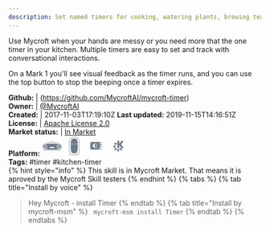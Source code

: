 ```yaml
---
description: Set named timers for cooking, watering plants, brewing tea and more
---
```

Use Mycroft when your hands are messy or you need more that the one timer in your kitchen.  Multiple timers are easy to set and track with conversational interactions.

On a Mark 1 you'll see visual feedback as the timer runs, and you can use
the top button to stop the beeping once a timer expires.

**Github:** | (https://github.com/MycroftAI/mycroft-timer)  
**Owner:** | [@MycroftAI](https://github.com/MycroftAI)  
**Created:** | 2017-11-03T17:19:10Z  **Last updated:** 2019-11-15T14:16:51Z  
**License:** | [Apache License 2.0](https://api.github.com/licenses/apache-2.0)  
**Market status:** | [In Market](https://market.mycroft.ai/skill/mycroft-timer)  
**Platform:**   ![](.gitbook/assets/mark-1-icon.png)  ![](.gitbook/assets/mark-2-icon.png)  ![](.gitbook/assets/picroft-icon.png)  ![](.gitbook/assets/kde.png)   
**Tags:** \#timer \#kitchen-timer   
{% hint style="info" %}
This skill is in Mycroft Market. That means it is aproved by the Mycroft Skill testers
{% endhint %}
  {% tabs %}
{% tab title="Install by voice" %}
> Hey Mycroft - install Timer
{% endtab %}
  {% tab title="Install by mycroft-msm" %}
``` mycroft-msm install Timer```
{% endtab %}
  {% endtabs %}
  